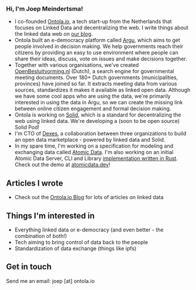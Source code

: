 ### Hi, I'm Joep Meindertsma!

- I co-founded [Ontola.io](https://ontola.io), a tech start-up from the Netherlands that focuses on Linked Data and decentralizing the web. I write things about the linked data web on [our blog](https://ontola.io/blog).
- Ontola built an e-democracy platform called [Argu](https://argu.co), which aims to get people involved in decision making. We help governments reach their citizens by providing an easy to use environment where people can share their ideas, discuss, vote on issues and make decisions together.
- Together with various organisations, we've created [OpenBesluitvorming.nl](openbesluitvorming.nl/) (Dutch), a search engine for governmental meeting documents. Over 180+ Dutch governments (municipalities, provinces) have joined so far. It extracts meeting data from various sources, standardizes it makes it available as linked open data. Although we have some cool apps who are using the data, we're primarily interested in using the data in Argu, so we can create the missing link between online citizen engagement and formal decision making.
- Ontola is working on [Solid](https://solid.mit.edu/), which is a standard for decentralizing the web using linked data. We're developing a (soon to be open source) Solid Pod!
- I'm CTO of [Dexes](https://dexes.nl), a collaboration between three organizations to build an open data marketplace - powered by linked data and Solid.
- In my spare time, I'm working on a specification for modeling and exchanging data called [Atomic Data](https://docs.atomicdata.dev). I'm also working on an initial Atomic Data Server, CLI  and Library [implementation written in Rust](https://github.com/joepio/atomic). Check out the demo at [atomicdata.dev](https://atomicdata.dev/)!

## Articles I wrote

- Check out the [Ontola.io Blog](https://ontola.io/blog) for lots of articles on linked data

## Things I'm interested in

- Everything linked data or e-democracy (and even better - the combination of both!)
- Tech aiming to bring control of data back to the people
- Standardization of data exchange (things like ipfs)

## Get in touch

Send me an email: joep [at] ontola.io 
